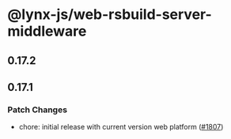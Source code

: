 # @lynx-js/web-rsbuild-server-middleware

## 0.17.2

## 0.17.1

### Patch Changes

- chore: initial release with current version web platform ([#1807](https://github.com/lynx-family/lynx-stack/pull/1807))
